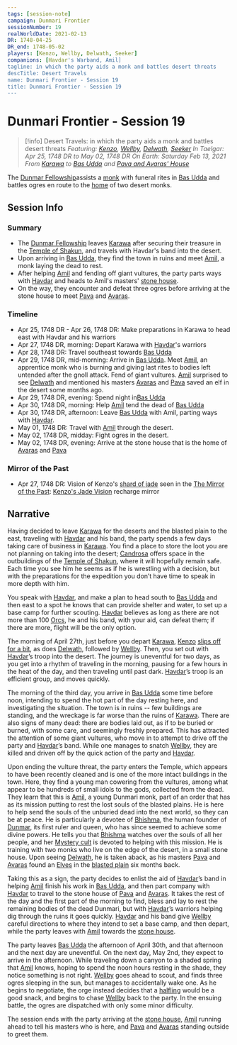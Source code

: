 ```yaml
---
tags: [session-note]
campaign: Dunmari Frontier
sessionNumber: 19
realWorldDate: 2021-02-13
DR: 1748-04-25
DR_end: 1748-05-02
players: [Kenzo, Wellby, Delwath, Seeker]
companions: [Havdar's Warband, Amil]
tagline: in which the party aids a monk and battles desert threats
descTitle: Desert Travels
name: Dunmari Frontier - Session 19
title: Dunmari Frontier - Session 19
---
```

# Dunmari Frontier - Session 19

>[!info] Desert Travels: in which the party aids a monk and battles desert threats
> *Featuring: [Kenzo](<../../../people/pcs/dunmar-fellowship/kenzo.md>), [Wellby](<../../../people/pcs/dunmar-fellowship/wellby.md>), [Delwath](<../../../people/pcs/dunmar-fellowship/delwath.md>), [Seeker](<../../../people/pcs/dunmar-fellowship/seeker.md>)*
> *In Taelgar: Apr 25, 1748 DR to May 02, 1748 DR*
> *On Earth: Saturday Feb 13, 2021*
> *From [Karawa](<../../../gazetteer/greater-dunmar/realms/dunmar/eastern-dunmar/karawa.md>) to [Bas Udda](<../../../gazetteer/greater-dunmar/realms/dunmar/eastern-dunmar/bas-udda.md>) and [Pava and Avaras' House](<../../../gazetteer/greater-dunmar/dunmari-basin/pava-and-avaras-house.md>)*

The [Dunmar Fellowship](<../../../people/pcs/dunmar-fellowship/dunmar-fellowship.md>)assists a [monk](<../../../people/dunmari/amil.md>) with funeral rites in [Bas Udda](<../../../gazetteer/greater-dunmar/realms/dunmar/eastern-dunmar/bas-udda.md>) and battles ogres en route to the [home](<../../../gazetteer/greater-dunmar/dunmari-basin/pava-and-avaras-house.md>) of two desert monks.

## Session Info
### Summary
- The [Dunmar Fellowship](<../../../people/pcs/dunmar-fellowship/dunmar-fellowship.md>) leaves [Karawa](<../../../gazetteer/greater-dunmar/realms/dunmar/eastern-dunmar/karawa.md>) after securing their treasure in the [Temple of Shakun](<../../../gazetteer/greater-dunmar/realms/dunmar/eastern-dunmar/temple-of-shakun.md>), and travels with Havdar's band into the desert.
- Upon arriving in [Bas Udda](<../../../gazetteer/greater-dunmar/realms/dunmar/eastern-dunmar/bas-udda.md>), they find the town in ruins and meet [Amil](<../../../people/dunmari/amil.md>), a monk laying the dead to rest.
- After helping [Amil](<../../../people/dunmari/amil.md>) and fending off giant vultures, the party parts ways with [Havdar](<../../../people/dunmari/havdar.md>) and heads to Amil's masters' [stone house](<../../../gazetteer/greater-dunmar/dunmari-basin/pava-and-avaras-house.md>).
- On the way, they encounter and defeat three ogres before arriving at the stone house to meet [Pava](<../../../people/dunmari/pava.md>) and [Avaras](<../../../people/dunmari/avaras.md>).

### Timeline
- Apr 25, 1748 DR - Apr 26, 1748 DR: Make preparations in Karawa to head east with Havdar and his warriors
- Apr 27, 1748 DR, morning: Depart Karawa with [Havdar](<../../../people/dunmari/havdar.md>)'s warriors
- Apr 28, 1748 DR: Travel southeast towards [Bas Udda](<../../../gazetteer/greater-dunmar/realms/dunmar/eastern-dunmar/bas-udda.md>)
- Apr 29, 1748 DR, mid-morning: Arrive in [Bas Udda](<../../../gazetteer/greater-dunmar/realms/dunmar/eastern-dunmar/bas-udda.md>). Meet [Amil](<../../../people/dunmari/amil.md>), an apprentice monk who is burning and giving last rites to bodies left untended after the gnoll attack. Fend of giant vultures. [Amil](<../../../people/dunmari/amil.md>) surprised to see [Delwath](<../../../people/pcs/dunmar-fellowship/delwath.md>) and mentioned his masters [Avaras](<../../../people/dunmari/avaras.md>) and [Pava](<../../../people/dunmari/pava.md>) saved an elf in the desert some months ago.
- Apr 29, 1748 DR, evening: Spend night in[Bas Udda](<../../../gazetteer/greater-dunmar/realms/dunmar/eastern-dunmar/bas-udda.md>)
- Apr 30, 1748 DR, morning: Help [Amil](<../../../people/dunmari/amil.md>) tend the dead of [Bas Udda](<../../../gazetteer/greater-dunmar/realms/dunmar/eastern-dunmar/bas-udda.md>)
- Apr 30, 1748 DR, afternoon: Leave [Bas Udda](<../../../gazetteer/greater-dunmar/realms/dunmar/eastern-dunmar/bas-udda.md>) with Amil, parting ways with [Havdar](<../../../people/dunmari/havdar.md>). 
- May 01, 1748 DR: Travel with [Amil](<../../../people/dunmari/amil.md>) through the desert.
- May 02, 1748 DR, midday: Fight ogres in the desert. 
- May 02, 1748 DR, evening: Arrive at the stone house that is the home of [Avaras](<../../../people/dunmari/avaras.md>) and [Pava](<../../../people/dunmari/pava.md>)

### Mirror of the Past
- Apr 27, 1748 DR: Vision of Kenzo's [shard of jade](<../treasure/gifts-and-heirlooms/jade-piece-of-rai-s-hand.md>) seen in the [The Mirror of the Past](<../treasure/treasure-from-stormcaller-tower/the-mirror-of-the-past.md>): [Kenzo's Jade Vision](<../mirror-visions/kenzo-s-jade-vision.md>)  recharge mirror

## Narrative
Having decided to leave [Karawa](<../../../gazetteer/greater-dunmar/realms/dunmar/eastern-dunmar/karawa.md>) for the deserts and the blasted plain to the east, traveling with [Havdar](<../../../people/dunmari/havdar.md>) and his band, the party spends a few days taking care of business in [Karawa](<../../../gazetteer/greater-dunmar/realms/dunmar/eastern-dunmar/karawa.md>). You find a place to store the loot you are not planning on taking into the desert; [Candrosa](<../../../people/dunmari/candrosa.md>) offers space in the outbuildings of the [Temple of Shakun](<../../../gazetteer/greater-dunmar/realms/dunmar/eastern-dunmar/temple-of-shakun.md>), where it will hopefully remain safe. Each time you see him he seems as if he is wrestling with a decision, but with the preparations for the expedition you don’t have time to speak in more depth with him.

You speak with [Havdar](<../../../people/dunmari/havdar.md>), and make a plan to head south to [Bas Udda](<../../../gazetteer/greater-dunmar/realms/dunmar/eastern-dunmar/bas-udda.md>) and then east to a spot he knows that can provide shelter and water, to set up a base camp for further scouting. [Havdar](<../../../people/dunmari/havdar.md>) believes as long as there are not more than 100 [Orcs](<../../../species/children-of-the-embodied-gods/orcs/orcs.md>), he and his band, with your aid, can defeat them; if there are more, flight will be the only option. 

The morning of April 27th, just before you depart [Karawa](<../../../gazetteer/greater-dunmar/realms/dunmar/eastern-dunmar/karawa.md>), [Kenzo](<../../../people/pcs/dunmar-fellowship/kenzo.md>) [slips off for a bit](<../mirror-visions/kenzo-s-jade-vision.md>), as does [Delwath](<../../../people/pcs/dunmar-fellowship/delwath.md>), followed by [Wellby](<../../../people/pcs/dunmar-fellowship/wellby.md>). Then, you set out with [Havdar](<../../../people/dunmari/havdar.md>)’s troop into the desert. The journey is uneventful for two days, as you get into a rhythm of traveling in the morning, pausing for a few hours in the heat of the day, and then traveling until past dark. [Havdar](<../../../people/dunmari/havdar.md>)’s troop is an efficient group, and moves quickly.

The morning of the third day, you arrive in [Bas Udda](<../../../gazetteer/greater-dunmar/realms/dunmar/eastern-dunmar/bas-udda.md>) some time before noon, intending to spend the hot part of the day resting here, and investigating the situation. The town is in ruins -- few buildings are standing, and the wreckage is far worse than the ruins of [Karawa](<../../../gazetteer/greater-dunmar/realms/dunmar/eastern-dunmar/karawa.md>). There are also signs of many dead: there are bodies laid out, as if to be buried or burned, with some care, and seemingly freshly prepared. This has attracted the attention of some giant vultures, who move in to attempt to drive off the party and [Havdar](<../../../people/dunmari/havdar.md>)’s band. While one manages to snatch [Wellby](<../../../people/pcs/dunmar-fellowship/wellby.md>), they are killed and driven off by the quick action of the party and [Havdar](<../../../people/dunmari/havdar.md>). 

Upon ending the vulture threat, the party enters the Temple, which appears to have been recently cleaned and is one of the more intact buildings in the town. Here, they find a young man cowering from the vultures, among what appear to be hundreds of small idols to the gods, collected from the dead. They learn that this is [Amil](<../../../people/dunmari/amil.md>), a young Dunmari monk, part of an order that has as its mission putting to rest the lost souls of the blasted plains. He is here to help send the souls of the unburied dead into the next world, so they can be at peace. He is particularly a devotee of [Bhishma](<../../../cosmology/gods/incorporeal-gods/dunmari-pantheon/bhishma.md>), the human founder of [Dunmar](<../../../gazetteer/greater-dunmar/realms/dunmar/dunmar.md>), its first ruler and queen, who has since seemed to achieve some divine powers. He tells you that [Bhishma](<../../../cosmology/gods/incorporeal-gods/dunmari-pantheon/bhishma.md>) watches over the souls of all her people, and her [Mystery cult](<../../../groups/dunmari-mystery-cults/order-of-the-awakened-soul.md>) is devoted to helping with this mission. He is training with two monks who live on the edge of the desert, in a small stone house. Upon seeing [Delwath](<../../../people/pcs/dunmar-fellowship/delwath.md>), he is taken aback, as his masters [Pava](<../../../people/dunmari/pava.md>) and [Avaras](<../../../people/dunmari/avaras.md>) found an [Elves](<../../../species/children-of-the-embodied-gods/elves/elves.md>) in the [blasted plain](<../../../gazetteer/greater-dunmar/dunmari-basin/nashtkar.md>) six months back. 

Taking this as a sign, the party decides to enlist the aid of [Havdar](<../../../people/dunmari/havdar.md>)’s band in helping [Amil](<../../../people/dunmari/amil.md>) finish his work in [Bas Udda](<../../../gazetteer/greater-dunmar/realms/dunmar/eastern-dunmar/bas-udda.md>), and then part company with [Havdar](<../../../people/dunmari/havdar.md>) to travel to the stone house of [Pava](<../../../people/dunmari/pava.md>) and [Avaras](<../../../people/dunmari/avaras.md>). It takes the rest of the day and the first part of the morning to find, bless and lay to rest the remaining bodies of the dead Dunmari, but with [Havdar](<../../../people/dunmari/havdar.md>)’s warriors helping dig through the ruins it goes quickly. [Havdar](<../../../people/dunmari/havdar.md>) and his band give [Wellby](<../../../people/pcs/dunmar-fellowship/wellby.md>) careful directions to where they intend to set a base camp, and then depart, while the party leaves with [Amil](<../../../people/dunmari/amil.md>) towards the [stone house](<../../../gazetteer/greater-dunmar/dunmari-basin/pava-and-avaras-house.md>). 

The party leaves [Bas Udda](<../../../gazetteer/greater-dunmar/realms/dunmar/eastern-dunmar/bas-udda.md>) the afternoon of April 30th, and that afternoon and the next day are uneventful. On the next day, May 2nd, they expect to arrive in the afternoon. While traveling down a canyon to a shaded spring that [Amil](<../../../people/dunmari/amil.md>) knows, hoping to spend the noon hours resting in the shade, they notice something is not right. [Wellby](<../../../people/pcs/dunmar-fellowship/wellby.md>) goes ahead to scout, and finds three ogres sleeping in the sun, but manages to accidentally wake one. As he begins to negotiate, the orge instead decides that a [halfling](<../../../species/children-of-the-embodied-gods/halflings/halflings.md>) would be a good snack, and begins to chase [Wellby](<../../../people/pcs/dunmar-fellowship/wellby.md>) back to the party. In the ensuing battle, the ogres are dispatched with only some minor difficulty. 

The session ends with the party arriving at the [stone house](<../../../gazetteer/greater-dunmar/dunmari-basin/pava-and-avaras-house.md>), [Amil](<../../../people/dunmari/amil.md>) running ahead to tell his masters who is here, and [Pava](<../../../people/dunmari/pava.md>) and [Avaras](<../../../people/dunmari/avaras.md>) standing outside to greet them.
